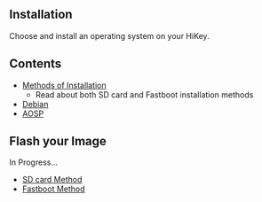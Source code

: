 ## Installation

Choose and install an operating system on your HiKey. 

## Contents

- [Methods of Installation](https://github.com/96boards/documentation/blob/master/ConsumerEdition/HiKey/Contents/Installation/Methods_of_Installation.md)
   - Read about both SD card and Fastboot installation methods
- [Debian]()
- [AOSP]()

## Flash your Image

In Progress...

- [SD card Method]()
- [Fastboot Method]()
